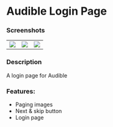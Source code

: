 <h1> Audible Login Page </h1> 

### Screenshots

<table align="center" border="0">

<tr>
<td> <img src="https://i.imgur.com/leKvNla.png"> </td>
<td> <img src="https://i.imgur.com/y0MsPeE.png"> </td>
<td> <img src="https://i.imgur.com/a0gKKku.png"> </td>
</tr>

</table>

### Description

A login page for Audible

### Features:

* Paging images
* Next & skip button
* Login page
